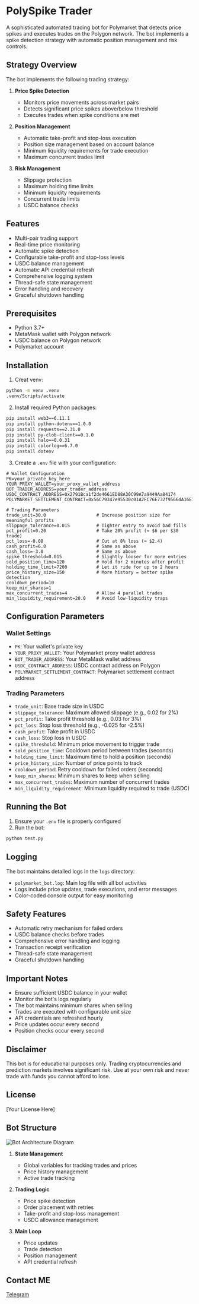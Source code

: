 # PolySpike Trader

A sophisticated automated trading bot for Polymarket that detects price spikes and executes trades on the Polygon network. The bot implements a spike detection strategy with automatic position management and risk controls.

## Strategy Overview

The bot implements the following trading strategy:

1. **Price Spike Detection**
   - Monitors price movements across market pairs
   - Detects significant price spikes above/below threshold
   - Executes trades when spike conditions are met

2. **Position Management**
   - Automatic take-profit and stop-loss execution
   - Position size management based on account balance
   - Minimum liquidity requirements for trade execution
   - Maximum concurrent trades limit

3. **Risk Management**
   - Slippage protection
   - Maximum holding time limits
   - Minimum liquidity requirements
   - Concurrent trade limits
   - USDC balance checks

## Features

- Multi-pair trading support
- Real-time price monitoring
- Automatic spike detection
- Configurable take-profit and stop-loss levels
- USDC balance management
- Automatic API credential refresh
- Comprehensive logging system
- Thread-safe state management
- Error handling and recovery
- Graceful shutdown handling

## Prerequisites

- Python 3.7+
- MetaMask wallet with Polygon network
- USDC balance on Polygon network
- Polymarket account

## Installation

1. Creat venv:
```bash
python -m venv .venv
.venv/Scripts/activate
```

2. Install required Python packages:
```bash
pip install web3==6.11.1
pip install python-dotenv==1.0.0
pip install requests==2.31.0
pip install py-clob-client==0.1.0
pip install halo==0.0.31
pip install colorlog==6.7.0
pip install dotenv
```

3. Create a `.env` file with your configuration:
```env
# Wallet Configuration
PK=your_private_key_here
YOUR_PROXY_WALLET=your_proxy_wallet_address
BOT_TRADER_ADDRESS=your_trader_address
USDC_CONTRACT_ADDRESS=0x2791Bca1f2de4661ED88A30C99A7a9449Aa84174
POLYMARKET_SETTLEMENT_CONTRACT=0x56C79347e95530c01A2FC76E732f9566dA16E113

# Trading Parameters
trade_unit=30.0                   # Increase position size for meaningful profits
slippage_tolerance=0.015          # Tighter entry to avoid bad fills
pct_profit=0.20                   # Take 20% profit (≈ $6 per $30 trade)
pct_loss=-0.08                    # Cut at 8% loss (≈ $2.4)
cash_profit=6.0                   # Same as above
cash_loss=-3.0                    # Same as above
spike_threshold=0.015             # Slightly looser for more entries
sold_position_time=120            # Hold for 2 minutes after profit
holding_time_limit=7200           # Let it ride for up to 2 hours
price_history_size=150            # More history = better spike detection
cooldown_period=10
keep_min_shares=1
max_concurrent_trades=4           # Allow 4 parallel trades
min_liquidity_requirement=20.0    # Avoid low-liquidity traps
```

## Configuration Parameters

### Wallet Settings
- `PK`: Your wallet's private key
- `YOUR_PROXY_WALLET`: Your Polymarket proxy wallet address
- `BOT_TRADER_ADDRESS`: Your MetaMask wallet address
- `USDC_CONTRACT_ADDRESS`: USDC contract address on Polygon
- `POLYMARKET_SETTLEMENT_CONTRACT`: Polymarket settlement contract address

### Trading Parameters
- `trade_unit`: Base trade size in USDC
- `slippage_tolerance`: Maximum allowed slippage (e.g., 0.02 for 2%)
- `pct_profit`: Take profit threshold (e.g., 0.03 for 3%)
- `pct_loss`: Stop loss threshold (e.g., -0.025 for -2.5%)
- `cash_profit`: Take profit in USDC
- `cash_loss`: Stop loss in USDC
- `spike_threshold`: Minimum price movement to trigger trade
- `sold_position_time`: Cooldown period between trades (seconds)
- `holding_time_limit`: Maximum time to hold a position (seconds)
- `price_history_size`: Number of price points to track
- `cooldown_period`: Retry cooldown for failed orders (seconds)
- `keep_min_shares`: Minimum shares to keep when selling
- `max_concurrent_trades`: Maximum number of concurrent trades
- `min_liquidity_requirement`: Minimum liquidity required to trade (USDC)

## Running the Bot

1. Ensure your `.env` file is properly configured
2. Run the bot:
```bash
python test.py
```

## Logging

The bot maintains detailed logs in the `logs` directory:
- `polymarket_bot.log`: Main log file with all bot activities
- Logs include price updates, trade executions, and error messages
- Color-coded console output for easy monitoring

## Safety Features

- Automatic retry mechanism for failed orders
- USDC balance checks before trades
- Comprehensive error handling and logging
- Transaction receipt verification
- Thread-safe state management
- Graceful shutdown handling

## Important Notes

- Ensure sufficient USDC balance in your wallet
- Monitor the bot's logs regularly
- The bot maintains minimum shares when selling
- Trades are executed with configurable unit size
- API credentials are refreshed hourly
- Price updates occur every second
- Position checks occur every second

## Disclaimer

This bot is for educational purposes only. Trading cryptocurrencies and prediction markets involves significant risk. Use at your own risk and never trade with funds you cannot afford to lose.

## License

[Your License Here]

## Bot Structure

![Bot Architecture Diagram](diagram.png)

1. **State Management**
   - Global variables for tracking trades and prices
   - Price history management
   - Active trade tracking

2. **Trading Logic**
   - Price spike detection
   - Order placement with retries
   - Take-profit and stop-loss management
   - USDC allowance management

3. **Main Loop**
   - Price updates
   - Trade detection
   - Position management
   - API credential refresh

## Contact ME
[Telegram](https://t.me/trust4120)
